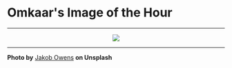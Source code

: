 # Omkaar's Image of the Hour

---

<div align="center">

<a href="https://unsplash.com/photos/entrance-to-a-train-station-in-a-city-Qs5bAQVQAtA">
  <img src="https://images.unsplash.com/photo-1742268350485-40d64a33f5ed?crop=entropy&cs=tinysrgb&fit=max&fm=jpg&ixid=M3w3NjA2Nzh8MHwxfHJhbmRvbXx8fHx8fHx8fDE3NTUzMjA0MDB8&ixlib=rb-4.1.0&q=80&w=1080" style="max-width:100%; height:auto;">
</a>



</div>

---

**Photo by** [Jakob Owens](https://unsplash.com/@jakobowens1) **on Unsplash**
